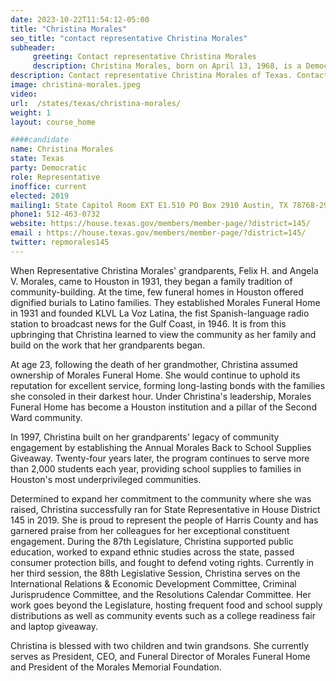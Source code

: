```yaml
---
date: 2023-10-22T11:54:12-05:00
title: "Christina Morales"
seo_title: "contact representative Christina Morales"
subheader:
     greeting: Contact representative Christina Morales
     description: Christina Morales, born on April 13, 1968, is a Democratic politician from Texas, currently representing District 145 in the Texas House of Representatives.
description: Contact representative Christina Morales of Texas. Contact information for Christina Morales includes email address, phone number, and mailing address.
image: christina-morales.jpeg
video:
url:  /states/texas/christina-morales/
weight: 1
layout: course_home

####candidate
name: Christina Morales
state: Texas
party: Democratic
role: Representative
inoffice: current
elected: 2019
mailing1: State Capitol Room EXT E1.510 PO Box 2910 Austin, TX 78768-2910
phone1: 512-463-0732
website: https://house.texas.gov/members/member-page/?district=145/
email : https://house.texas.gov/members/member-page/?district=145/
twitter: repmorales145
---
```


When Representative Christina Morales' grandparents, Felix H. and Angela V. Morales, came to Houston in 1931, they began a family tradition of community-building. At the time, few funeral homes in Houston offered dignified burials to Latino families. They established Morales Funeral Home in 1931 and founded KLVL La Voz Latina, the fist Spanish-language radio station to broadcast news for the Gulf Coast, in 1946. It is from this upbringing that Christina learned to view the community as her family and build on the work that her grandparents began.

At age 23, following the death of her grandmother, Christina assumed ownership of Morales Funeral Home. She would continue to uphold its reputation for excellent service, forming long-lasting bonds with the families she consoled in their darkest hour. Under Christina's leadership, Morales Funeral Home has become a Houston institution and a pillar of the Second Ward community.

In 1997, Christina built on her grandparents' legacy of community engagement by establishing the Annual Morales Back to School Supplies Giveaway. Twenty-four years later, the program continues to serve more than 2,000 students each year, providing school supplies to families in Houston's most underprivileged communities.

Determined to expand her commitment to the community where she was raised, Christina successfully ran for State Representative in House District 145 in 2019. She is proud to represent the people of Harris County and has garnered praise from her colleagues for her exceptional constituent engagement. During the 87th Legislature, Christina supported public education, worked to expand ethnic studies across the state, passed consumer protection bills, and fought to defend voting rights. Currently in her third session, the 88th Legislative Session, Christina serves on the International Relations & Economic Development Committee, Criminal Jurisprudence Committee, and the Resolutions Calendar Committee. Her work goes beyond the Legislature, hosting frequent food and school supply distributions as well as community events such as a college readiness fair and laptop giveaway.

Christina is blessed with two children and twin grandsons. She currently serves as President, CEO, and Funeral Director of Morales Funeral Home and President of the Morales Memorial Foundation.
